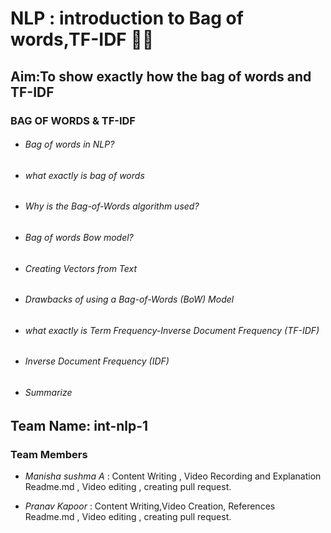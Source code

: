 # NLP : introduction to Bag of words,TF-IDF 👩‍💻

## **Aim**:To show exactly how the bag of words and TF-IDF  
### BAG OF WORDS & TF-IDF
* ###### Bag of words in NLP?
* ###### what exactly is bag of words
* ###### Why is the Bag-of-Words algorithm used? 
* ###### Bag of words Bow model?
* ###### Creating Vectors from Text
* ###### Drawbacks of using a Bag-of-Words (BoW) Model
* ###### what exactly is Term Frequency-Inverse Document Frequency (TF-IDF)
* ###### Inverse Document Frequency (IDF)
* ###### Summarize


## **Team Name**: int-nlp-1

### Team Members
* *Manisha sushma A*   :  Content Writing , Video Recording and Explanation   
Readme.md , Video editing , creating pull request.

* *Pranav Kapoor*   :  Content Writing,Video Creation, References  
Readme.md , Video editing , creating pull request.

